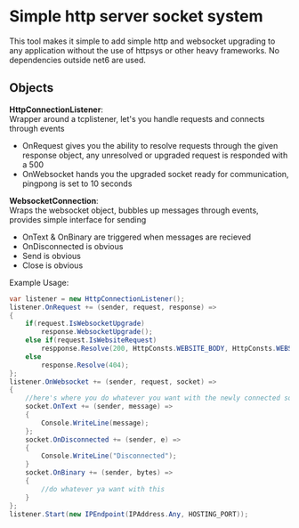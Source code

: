 # Simple http server socket system

This tool makes it simple to add simple http and websocket upgrading to any application without the use of httpsys or other heavy frameworks. No dependencies outside net6 are used.

## Objects
**HttpConnectionListener**:  
Wrapper around a tcplistener, let's you handle requests and connects through events
- OnRequest gives you the ability to resolve requests through the given response object, any unresolved or upgraded request is responded with a 500
- OnWebsocket hands you the upgraded socket ready for communication, pingpong is set to 10 seconds

**WebsocketConnection**:  
Wraps the websocket object, bubbles up messages through events, provides simple interface for sending
- OnText & OnBinary are triggered when messages are recieved
- OnDisconnected is obvious
- Send is obvious
- Close is obvious

Example Usage:
```csharp
var listener = new HttpConnectionListener();
listener.OnRequest += (sender, request, response) =>
{
    if(request.IsWebsocketUpgrade)
        response.WebsocketUpgrade();
    else if(request.IsWebsiteRequest)
        respponse.Resolve(200, HttpConsts.WEBSITE_BODY, HttpConsts.WEBSITE_HEADERS);
    else
        response.Resolve(404);
};
listener.OnWebsocket += (sender, request, socket) =>
{
    //here's where you do whatever you want with the newly connected socket
    socket.OnText += (sender, message) => 
    {
        Console.WriteLine(message);
    };
    socket.OnDisconnected += (sender, e) =>
    {
        Console.WriteLine("Disconnected");
    }
    socket.OnBinary += (sender, bytes) =>
    {
        //do whatever ya want with this
    }
};
listener.Start(new IPEndpoint(IPAddress.Any, HOSTING_PORT));
```